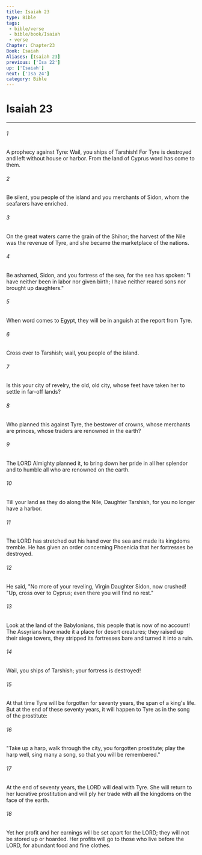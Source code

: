 ```yaml
---
title: Isaiah 23
type: Bible
tags:
 - bible/verse
 - bible/book/Isaiah
 - verse
Chapter: Chapter23
Book: Isaiah
Aliases: [Isaiah 23]
previous: ['Isa 22']
up: ['Isaiah']
next: ['Isa 24']
category: Bible
---
```

# Isaiah 23

***


###### 1 
A prophecy against Tyre: Wail, you ships of Tarshish! For Tyre is destroyed and left without house or harbor. From the land of Cyprus word has come to them. 

###### 2 
Be silent, you people of the island and you merchants of Sidon, whom the seafarers have enriched. 

###### 3 
On the great waters came the grain of the Shihor; the harvest of the Nile was the revenue of Tyre, and she became the marketplace of the nations. 

###### 4 
Be ashamed, Sidon, and you fortress of the sea, for the sea has spoken: "I have neither been in labor nor given birth; I have neither reared sons nor brought up daughters." 

###### 5 
When word comes to Egypt, they will be in anguish at the report from Tyre. 

###### 6 
Cross over to Tarshish; wail, you people of the island. 

###### 7 
Is this your city of revelry, the old, old city, whose feet have taken her to settle in far-off lands? 

###### 8 
Who planned this against Tyre, the bestower of crowns, whose merchants are princes, whose traders are renowned in the earth? 

###### 9 
The LORD Almighty planned it, to bring down her pride in all her splendor and to humble all who are renowned on the earth. 

###### 10 
Till your land as they do along the Nile, Daughter Tarshish, for you no longer have a harbor. 

###### 11 
The LORD has stretched out his hand over the sea and made its kingdoms tremble. He has given an order concerning Phoenicia that her fortresses be destroyed. 

###### 12 
He said, "No more of your reveling, Virgin Daughter Sidon, now crushed! "Up, cross over to Cyprus; even there you will find no rest." 

###### 13 
Look at the land of the Babylonians, this people that is now of no account! The Assyrians have made it a place for desert creatures; they raised up their siege towers, they stripped its fortresses bare and turned it into a ruin. 

###### 14 
Wail, you ships of Tarshish; your fortress is destroyed! 

###### 15 
At that time Tyre will be forgotten for seventy years, the span of a king's life. But at the end of these seventy years, it will happen to Tyre as in the song of the prostitute: 

###### 16 
"Take up a harp, walk through the city, you forgotten prostitute; play the harp well, sing many a song, so that you will be remembered." 

###### 17 
At the end of seventy years, the LORD will deal with Tyre. She will return to her lucrative prostitution and will ply her trade with all the kingdoms on the face of the earth. 

###### 18 
Yet her profit and her earnings will be set apart for the LORD; they will not be stored up or hoarded. Her profits will go to those who live before the LORD, for abundant food and fine clothes. 
